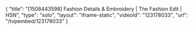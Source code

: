 {
    "title": "[1508443598] Fashion Details & Embroidery | The Fashion Edit | HSN",
    "type": "solo",
    "layout": "iframe-static",
    "videoId": "123178033",
    "url": "\/tvpembed\/123178033"
}